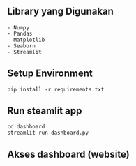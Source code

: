## Library yang Digunakan
```
- Numpy
- Pandas
- Matplotlib
- Seaborn
- Streamlit
```

## Setup Environment
```
pip install -r requirements.txt
```

## Run steamlit app
```
cd dashboard
streamlit run dashboard.py
```

## Akses dashboard (website)
```

```
